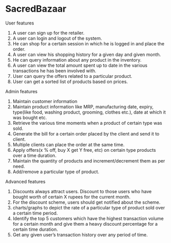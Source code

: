 # SacredBazaar
User features

1. A user can sign up for the retailer.
2. A user can login and logout of the system.
3. He can shop for a certain session in which he is logged in and place the order.
4. A user can view his shopping history for a given day and given month.
5. He can query information about any product in the inventory.
6. A user can view the total amount spent up to date in the various
transactions he has been involved with.
7. User can query the offers related to a particular product.
8. User can get a sorted list of products based on prices.

Admin features

1. Maintain customer information 
2. Maintain product information like MRP, manufacturing date, expiry, type(like food,
washing product, grooming, clothes etc.), date at which it was bought etc.
3. Retrieve the various time moments when a product of certain type was sold.
4. Generate the bill for a certain order placed by the client and send it to client.
5. Multiple clients can place the order at the same time.
6. Apply offers(x % off, buy X get Y free, etc) on certain type products over a time
duration.
7. Maintain the quantity of products and increment/decrement them as per need.
8. Add/remove a particular type of product.

Advanced features

1. Discounts always attract users. Discount to those users who have bought worth
of certain X rupees for the current month.
2. For the discount scheme, users should get notified about the scheme.
3. charts/graphs to depict the rate of a particular type of product sold over a certain time
period.
4. Identify the top 5 customers which have the highest transaction volume for a certain
month and give them a heavy discount percentage for a certain time duration.
5. Get any given user’s transaction history over any period of time.
